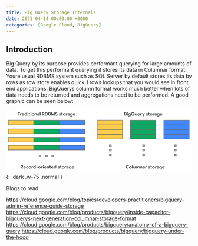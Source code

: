 ```yaml
---
title: Big Query Storage Internals
date: 2023-04-14 00:00:00 +0000
categories: [Google Cloud, BigQuery]
---
```

## Introduction
Big Query by its purpose provides performant querying for large amounts of data. To get this performant querying it stores its data in Columnar format. Youre usual RDBMS system such as SQL Server by default stores its data by rows as row store enables quick 1 rows lookups that you would see in front end applications. BigQuerys column format works much better when lots of data needs to be returned and aggregations need to be performed. A good graphic can be seen below:

![BigQueryStorage](/assets/images/BigQueryStorage.png){: .dark .w-75 .normal }

Blogs to read

https://cloud.google.com/blog/topics/developers-practitioners/bigquery-admin-reference-guide-storage
https://cloud.google.com/blog/products/bigquery/inside-capacitor-bigquerys-next-generation-columnar-storage-format
https://cloud.google.com/blog/products/bigquery/anatomy-of-a-bigquery-query
https://cloud.google.com/blog/products/bigquery/bigquery-under-the-hood
